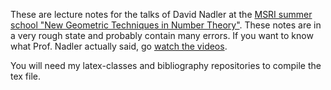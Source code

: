 These are lecture notes for the talks of David Nadler at the [MSRI summer school "New Geometric Techniques in Number Theory"](http://www.msri.org/summer_schools/680).
These notes are in a very rough state and probably contain many errors.
If you want to know what Prof. Nadler actually said, go [watch the videos](http://www.msri.org/people/4514).

You will need my latex-classes and bibliography repositories to compile the tex file.
